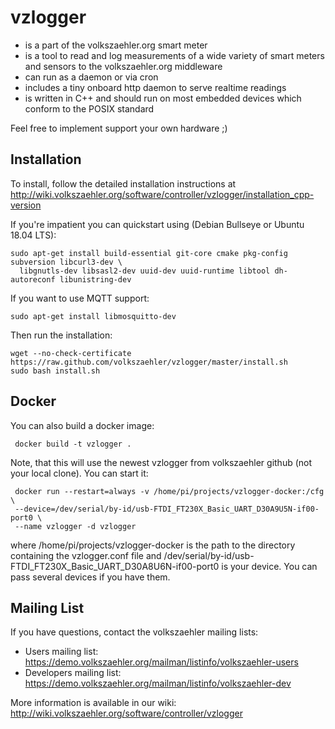 vzlogger
=========
  * is a part of the volkszaehler.org smart meter
  * is a tool to read and log measurements of a wide variety of smart meters and sensors to the volkszaehler.org middleware
  * can run as a daemon or via cron
  * includes a tiny onboard http daemon to serve realtime readings
  * is written in C++ and should run on most embedded devices which conform to the POSIX standard

Feel free to implement support your own hardware ;)

Installation
---------------
To install, follow the detailed installation instructions at http://wiki.volkszaehler.org/software/controller/vzlogger/installation_cpp-version

If you're impatient you can quickstart using (Debian Bullseye or Ubuntu 18.04 LTS):

    sudo apt-get install build-essential git-core cmake pkg-config subversion libcurl3-dev \
      libgnutls-dev libsasl2-dev uuid-dev uuid-runtime libtool dh-autoreconf libunistring-dev

If you want to use MQTT support:

    sudo apt-get install libmosquitto-dev

Then run the installation:

    wget --no-check-certificate https://raw.github.com/volkszaehler/vzlogger/master/install.sh
    sudo bash install.sh
    
Docker
------

You can also build a docker image:

     docker build -t vzlogger .
     
Note, that this will use the newest vzlogger from volkszaehler github (not your local clone).
You can start it:

     docker run --restart=always -v /home/pi/projects/vzlogger-docker:/cfg \
     --device=/dev/serial/by-id/usb-FTDI_FT230X_Basic_UART_D30A9U5N-if00-port0 \
     --name vzlogger -d vzlogger

where /home/pi/projects/vzlogger-docker is the path to the directory containing the vzlogger.conf file and
/dev/serial/by-id/usb-FTDI_FT230X_Basic_UART_D30A8U6N-if00-port0 is your device. You can pass several devices if you have them.

Mailing List
-------------
If you have questions, contact the volkszaehler mailing lists:

  * Users mailing list: https://demo.volkszaehler.org/mailman/listinfo/volkszaehler-users
  * Developers mailing list: https://demo.volkszaehler.org/mailman/listinfo/volkszaehler-dev

More information is available in our wiki:
http://wiki.volkszaehler.org/software/controller/vzlogger
